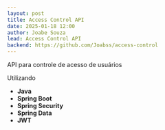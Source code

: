 ```yaml
---
layout: post
title: Access Control API
date: 2025-01-18 12:00
author: Joabe Souza
lead: Access Control API
backend: https://github.com/Joabss/access-control
---
```


API para controle de acesso de usuários

Utilizando
- **Java**
- **Spring Boot**
- **Spring Security**
- **Spring Data**
- **JWT**